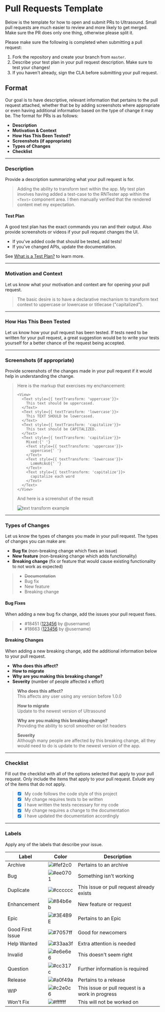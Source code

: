 # Pull Requests Template

Below is the template for how to open and submit PRs to Ultrasound. Small pull requests are much easier to review and more likely to get merged. Make sure the PR does only one thing, otherwise please split it.

Please make sure the following is completed when submitting a pull request:

1. Fork the repository and create your branch from `master`.
1. Describe your test plan in your pull request description. Make sure to test your changes!
1. If you haven't already, sign the CLA before submitting your pull request.

## Format

Our goal is to have descriptive, relevant information that pertains to the pull request attached, whether that be by adding screenshots where appropriate or even having additional information based on the type of change it may be. The format for PRs is as follows:

* **Description**
* **Motivation &amp; Context**
* **How Has This Been Tested?**
* **Screenshots (if appropriate)**
* **Types of Changes**
* **Checklist**

---

### Description

Provide a description summarizing what your pull request is for.

> Adding the ability to transform text within the app. My test plan involves having added a test-case to the RNTester app within the `<Text>` component area. I then manually verified that the rendered content met my expectation.

#### Test Plan

A good test plan has the exact commands you ran and their output. Also provide screenshots or videos if your pull request changes the UI.

* If you've added code that should be tested, add tests!
* If you've changed APIs, update the documentation.

See [What is a Test Plan?](https://medium.com/@martinkonicek/what-is-a-test-plan-8bfc840ec171#.y9lcuqqi9) to learn more.

---

### Motivation and Context

Let us know what your motivation and context are for opening your pull request.

> The basic desire is to have a declarative mechanism to transform text context to uppercase or lowercase or titlecase ("capitalized").

---

### How Has This Been Tested

Let us know how your pull request has been tested. If tests need to be written for your pull request, a great suggestion would be to write your tests yourself for a better chance of the request being accepted.

>

---

### Screenshots (if appropriate)

Provide screenshots of the changes made in your pull request if it would help in understanding the change.

> Here is the markup that exercises my enchancement:
>
> ```text
> <View>
>   <Text style={{ textTransform: 'uppercase'}}>
>     This text should be uppercased.
>   </Text>
>   <Text style={{ textTransform: 'lowercase'}}>
>     This TEXT SHOULD be lowercased.
>   </Text>
>   <Text style={{ textTransform: 'capitalize'}}>
>     This text should be CAPITALIZED.
>   </Text>
>   <Text style={{ textTransform: 'capitalize'}}>
>     Mixed:{' '}
>     <Text style={{ textTransform: 'uppercase'}}>
>       uppercase{' '}
>     </Text>
>     <Text style={{ textTransform: 'lowercase'}}>
>       LoWeRcAsE{' '}
>     </Text>
>     <Text style={{ textTransform: 'capitalize'}}>
>       capitalize each word
>     </Text>
>   </Text>
> </View>
> ```
>
> And here is a screenshot of the result
>
> ![text transform example](https://user-images.githubusercontent.com/575821/37433772-7abe7fa0-279a-11e8-9ec9-fb3aa1952dad.png?raw=true)

---

### Types of Changes

Let us know the types of changes you made in your pull request. The types of changes you can make are:

* **Bug fix** (non-breaking change which fixes an issue)
* **New feature** (non-breaking change which adds functionality)
* **Breaking change** (fix or feature that would cause existing functionality to not work as expected)

> * ~~Documentation~~
> * Bug fix
> * New feature
> * Breaking change

#### Bug Fixes

When adding a new bug fix change, add the issues your pull request fixes.

> * #18451 ([123456](https://github.com/therealaldo/templates/blob/master/pull_requests.md#bug-fixes) by @username)
> * #18663 ([123456](https://github.com/therealaldo/templates/blob/master/pull_requests.md#bug-fixes) by @username)

#### Breaking Changes

When adding a new breaking change, add the additional information below to your pull request.

* **Who does this affect?**
* **How to migrate**
* **Why are you making this breaking change?**
* **Severity** (number of people affected x effort)

> **Who does this affect?** \
> This affects any user using any version before 1.0.0
>
> **How to migrate** \
> Update to the newest version of Ultrasound
>
> **Why are you making this breaking change?** \
> Providing the ability to scroll smoother on list headers
>
> **Severity** \
> Although many people are affected by this breaking change, all they would need to do is update to the newest version of the app.

---

### Checklist

Fill out the checklist with all of the options selected that apply to your pull request. Only include the items that apply to your pull request. Exlude any of the items that do not apply.

> * [x] My code follows the code style of this project
> * [x] My change requires tests to be written
> * [x] I have written the tests necessary for my code
> * [x] My change requires a change to the documentation
> * [x] I have updated the documentation accordingly

---

### Labels

Apply any of the labels that describe your issue.

| Label | Color | Description |
|-|-|-|
| Archive | ![#fef2c0](https://placehold.it/50/fef2c0/000000?text=+) | Pertains to an archive |
| Bug | ![#ee0701](https://placehold.it/50/ee0701/000000?text=+) | Something isn't working |
| Duplicate | ![#cccccc](https://placehold.it/50/cccccc/000000?text=+) | This issue or pull request already exists |
| Enhancement | ![#84b6eb](https://placehold.it/50/84b6eb/000000?text=+) | New feature or request |
| Epic | ![#3E4B9E](https://placehold.it/50/3E4B9E/000000?text=+) | Pertains to an Epic |
| Good First Issue | ![#7057ff](https://placehold.it/50/7057ff/000000?text=+) | Good for newcomers |
| Help Wanted | ![#33aa3f](https://placehold.it/50/33aa3f/000000?text=+) | Extra attention is needed |
| Invalid | ![#e6e6e6](https://placehold.it/50/e6e6e6/000000?text=+) | This doesn't seem right |
| Question | ![#cc317c](https://placehold.it/50/cc317c/000000?text=+) | Further information is required |
| Release | ![#a0f49a](https://placehold.it/50/a0f49a/000000?text=+) | Pertains to a release |
| WIP | ![#c2e0c6](https://placehold.it/50/c2e0c6/000000?text=+) | This issue or pull request is a work in progress |
| Won't Fix | ![#ffffff](https://placehold.it/50/ffffff/000000?text=+) | This will not be worked on |
